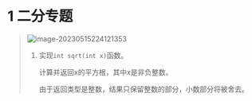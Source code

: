 # 1 二分专题

> ![image-20230515224121353](https://pic1.xuehuaimg.com/proxy/https://cdn.jsdelivr.net/gh/moshang1314/myBlog@main/image/image-20230515224121353.png)
>
> 1. 实现`int sqrt(int x)`函数。
>
>    计算并返回x的平方根，其中x是非负整数。
>
>    由于返回类型是整数，结果只保留整数的部分，小数部分将被舍去。
>
>    